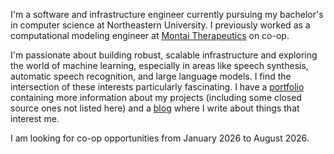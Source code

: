 I'm a software and infrastructure engineer currently pursuing my bachelor's in computer science at Northeastern University. I previously worked as a computational modeling engineer at [Montai Therapeutics](https://montai.com) on co-op.

I'm passionate about building robust, scalable infrastructure and exploring the world of machine learning, especially in areas like speech synthesis, automatic speech recognition, and large language models. I find the intersection of these interests particularly fascinating. I have a [portfolio](https://ryan.science) containing more information about my projects (including some closed source ones not listed here) and a [blog](https://ryan.science/blog) where I write about things that interest me.

I am looking for co-op opportunities from January 2026 to August 2026.

